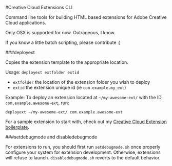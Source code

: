 #Creative Cloud Extensions CLI


Command line tools for building HTML based extensions for Adobe Creative Cloud applications.

Only OSX is supported for now. Outrageous, I know.

If you know a little batch scripting, please contribute :)

 
###deployext

Copies the extension template to the appropriate location. 

Usage: `deployext extfolder extid` 

* `extfolder` the location of the extension folder you wish to deploy
* `extid` the extension unique id (ie `com.example.my_ext`)

Example: To deploy an extension located at `~/my-awesome-ext/` with the ID `com.example.awesome-ext`, run:

`deployext ~/my-awesome-ext/ com.example.awesome-ext`

For a sample extension to start with, check out my [Creative Cloud Extension boilerplate](https://github.com/davidderaedt/ccext-boilerplate).


###setdebugmode and disabledebugmode

For extensions to run, you should first run `setdebugmode.sh` once properly configure your system for extension development. Otherwise, extensions will refuse to launch. `disabledebugmode.sh` reverts to the default behavior. 
